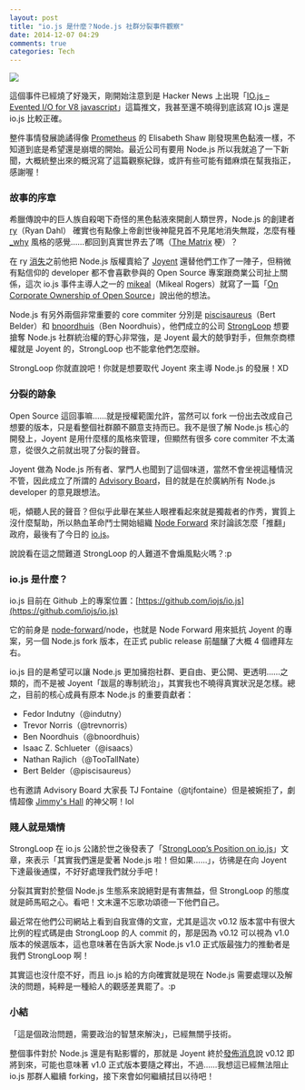 ```yaml
---
layout: post
title: "io.js 是什麼？Node.js 社群分裂事件觀察"
date: 2014-12-07 04:29
comments: true
categories: Tech
---
```


![](https://lh3.googleusercontent.com/-mDHp26oTCxg/VINpfJZV2ZI/AAAAAAAAIJk/FlmyYl4aRBY/w770-h333-no/Screen%2BShot%2B2014-12-07%2Bat%2B4.38.35%2BAM.png)

這個事件已經燒了好幾天，剛開始注意到是 Hacker News 上出現「[IO.js – Evented I/O for V8 javascript](https://news.ycombinator.com/item?id=8669557)」這篇推文，我甚至還不曉得到底該寫 IO.js 還是 io.js 比較正確。

整件事情發展詭譎得像 [Prometheus](http://www.imdb.com/title/tt1446714/) 的 Elisabeth Shaw 剛發現黑色黏液一樣，不知道到底是希望還是崩壞的開始。最近公司有要用 Node.js 所以我就追了一下新聞，大概統整出來的概況寫了這篇觀察紀錄，或許有些可能有錯麻煩在幫我指正，感謝喔！

<!-- more -->

### 故事的序章

希臘傳說中的巨人族自殺喝下奇怪的黑色黏液來開創人類世界，Node.js 的創建者 [ry](https://github.com/ry)（Ryan Dahl） 確實也有點像上帝創世後神龍見首不見尾地消失無蹤，怎麼有種 [_why](http://www.smashingmagazine.com/2010/05/15/why-a-tale-of-a-post-modern-genius/) 風格的感覺……都回到真實世界去了嗎（[The Matrix](http://www.imdb.com/title/tt0133093/) 梗）？

在 ry [消失](https://groups.google.com/forum/#!topic/nodejs/hfajgpvGTLY)之前他把 Node.js 版權賣給了 [Joyent](https://www.joyent.com/) 還替他們工作了一陣子，但稍微有點信仰的 developer 都不會喜歡參與的 Open Source 專案跟商業公司扯上關係，這次 io.js 事件主導人之一的 [mikeal](https://github.com/mikeal)（Mikeal Rogers）就寫了一篇「[On Corporate Ownership of Open Source](https://medium.com/@mikeal/on-corporate-ownership-of-open-source-786ebd15847e)」說出他的想法。

Node.js 有另外兩個非常重要的 core commiter 分別是 [piscisaureus](https://github.com/piscisaureus)（Bert Belder）和 [bnoordhuis](https://github.com/bnoordhuis)（Ben Noordhuis），他們成立的公司 [StrongLoop](http://strongloop.com/) 想要搶奪 Node.js 社群統治權的野心非常強，是 Joyent 最大的兢爭對手，但無奈商標權就是 Joyent 的，StrongLoop 也不能拿他們怎麼辦。

StrongLoop 你就直說吧！你就是想要取代 Joyent 來主導 Node.js 的發展！XD

### 分裂的跡象

Open Source 這回事嘛……就是授權範圍允許，當然可以 fork 一份出去改成自己想要的版本，只是看整個社群願不願意支持而已。我不是很了解 Node.js 核心的開發上，Joyent 是用什麼樣的風格來管理，但顯然有很多 core commiter 不太滿意，從很久之前就出現了分裂的聲音。

Joyent 做為 Node.js 所有者、掌門人也聞到了這個味道，當然不會坐視這種情況不管，因此成立了所謂的 [Advisory Board](http://nodejs.org/about/advisory-board/)，目的就是在於廣納所有 Node.js developer 的意見跟想法。

呃，傾聽人民的聲音？但似乎此舉在某些人眼裡看起來就是獨裁者的作秀，實質上沒什麼幫助，所以熱血革命鬥士開始組織 [Node Forward](http://nodeforward.org/) 來討論該怎麼「推翻」政府，最後有了今日的 [io.js](https://github.com/iojs/io.js/)。

說說看在這之間難道 StrongLoop 的人難道不會煽風點火嗎？:p

### io.js 是什麼？

io.js 目前在 Github 上的專案位置：[https://github.com/iojs/io.js](https://github.com/iojs/io.js)

它的前身是 [node-forward](https://github.com/node-forward/)/node，也就是 Node Forward 用來抵抗 Joyent 的專案，另一個 Node.js fork 版本，在正式 public release 前醞釀了大概 4 個禮拜左右。

io.js 目的是希望可以讓 Node.js 更加擁抱社群、更自由、更公開、更透明……之類的，而不是被 Joyent「跋扈的專制統治」，其實我也不曉得真實狀況是怎樣。總之，目前的核心成員有原本 Node.js 的重要貢獻者：

* Fedor Indutny（@indutny）
* Trevor Norris（@trevnorris）
* Ben Noordhuis（@bnoordhuis）
* Isaac Z. Schlueter（@isaacs）
* Nathan Rajlich（@TooTallNate）
* Bert Belder（@piscisaureus）

也有邀請 Advisory Board 大家長 TJ Fontaine（@tjfontaine）但是被婉拒了，劇情超像 [Jimmy's Hall](http://www.imdb.com/title/tt3110960/) 的神父啊！lol

### 賤人就是矯情

StrongLoop 在 io.js 公諸於世之後發表了「[StrongLoop’s Position on io.js](http://strongloop.com/strongblog/position-on-io-js/)」文章，來表示「其實我們還是愛著 Node.js 啦！但如果……」，彷彿是在向 Joyent 下達最後通牒，不好好處理我們就分手吧！

分裂其實對於整個 Node.js 生態系來說絕對是有害無益，但 StrongLoop 的態度就是師馬昭之心。看吧！文末還不忘歌功頌德一下他們自己。

最近常在他們公司網站上看到自我宣傳的文宣，尤其是這次 v0.12 版本當中有很大比例的程式碼是由 StrongLoop 的人 commit 的，那是因為 v0.12 可以視為 v1.0 版本的候選版本，這也意味著在告訴大家 Node.js v1.0 正式版最強力的推動者是我們 StrongLoop 啊！

其實這也沒什麼不好，而且 io.js 給的方向確實就是現在 Node.js 需要處理以及解決的問題，純粹是一種給人的觀感差異罷了。:p

### 小結

「這是個政治問題，需要政治的智慧來解決」，已經無關乎技術。

整個事件對於 Node.js 還是有點影響的，那就是 Joyent 終於[發佈消息](http://blog.nodejs.org/2014/12/03/advisory-board-update/)說 v0.12 即將到來，可能也意味著 v1.0 正式版本要隨之釋出，不過……我想這已經無法阻止 io.js 那群人繼續 forking，接下來會如何繼續拭目以待吧！
